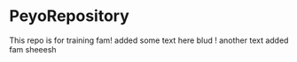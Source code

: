 # PeyoRepository
This repo is for training fam!
added some text here blud ! 
another text added fam sheeesh